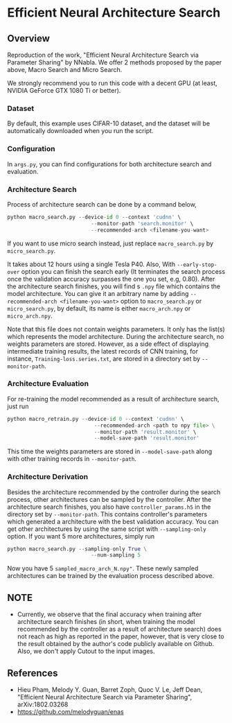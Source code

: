 # Efficient Neural Architecture Search

## Overview

Reproduction of the work, "Efficient Neural Architecture Search via Parameter Sharing" by NNabla. 
We offer 2 methods proposed by the paper above, Macro Search and Micro Search.

We strongly recommend you to run this code with a decent GPU (at least, NVIDIA GeForce GTX 1080 Ti or better).

### Dataset

By default, this example uses CIFAR-10 dataset, and the dataset will be automatically downloaded when you run the script.


### Configuration

In `args.py`, you can find configurations for both architecture search and evaluation. 


### Architecture Search

Process of architecture search can be done by a command below,

```python
python macro_search.py --device-id 0 --context 'cudnn' \
                           --monitor-path 'search.monitor' \
                           --recommended-arch <filename-you-want>
```

If you want to use micro search instead, just replace `macro_search.py` by `micro_search.py`.

It takes about 12 hours using a single Tesla P40. Also, With `--early-stop-over` option you can finish the search early (It terminates the search process once the validation accuracy surpasses the one you set, e.g, 0.80).
After the architecture search finishes, you will find s `.npy` file which contains the model architecture.
You can give it an arbitrary name by adding `--recommended-arch <filename-you-want>` option to `macro_search.py` or `micro_search.py`,
by default, its name is either `macro_arch.npy` or `micro_arch.npy`.

Note that this file does not contain weights parameters. It only has the list(s) which represents the model architecture.
During the architecture search, no weights parameters are stored.
However, as a side effect of displaying intermediate training results, the latest records of CNN training, for instance, `Training-loss.series.txt`, are stored in a directory set by `--monitor-path`.


### Architecture Evaluation

For re-training the model recommended as a result of architecture search, just run

```python
python macro_retrain.py --device-id 0 --context 'cudnn' \
                            --recommended-arch <path to npy file> \
                            --monitor-path 'result.monitor' \
                            --model-save-path 'result.monitor' 
```

This time the weights parameters are stored in `--model-save-path` along with other training records in `--monitor-path`.


### Architecture Derivation
Besides the architecture recommended by the controller during the search process, other architectures can be sampled by the controller. After the architecture search finishes, you also have `controller_params.h5` in the directory set by `--monitor-path`.
This contains controller's parameters which generated a architecture with the best validation accuracy. You can get other architectures by using the same script with `--sampling-only` option. If you want 5 more architectures, simply run 

```python
python macro_search.py --sampling-only True \
                           --num-sampling 5 
```

Now you have 5 `sampled_macro_arch_N.npy"`.  These newly sampled architectures can be trained by the evaluation process described above.


## NOTE
- Currently, we observe that the final accuracy when training after architecture search finishes (in short, when training the model recommended by the controller as a result of architecture search) does not reach as high as reported in the paper, however, that is very close to the result obtained by the author's code publicly available on Github. Also, we don't apply Cutout to the input images.


## References
- Hieu Pham, Melody Y. Guan, Barret Zoph, Quoc V. Le, Jeff Dean, "Efficient Neural Architecture Search via Parameter Sharing", arXiv:1802.03268
- https://github.com/melodyguan/enas
